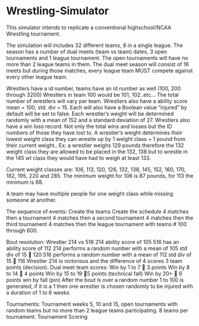 # Wrestling-Simulator

This simulator intends to replicate a conventional highschool/NCAA Wrestling tournament.

The simulation will includes 32 different teams, 8 in a single league. The season has a number of dual meets (team vs team) dates, 3 open tournaments and 1 league tournament.  The open tournaments will have no more than 2 league teams in them. The dual meet season will consist of 16 meets but during those matches, every league team MUST compete against every other league team. 

Wrestlers have a id number, teams have an id number as well (100, 200 through 3200) Wrestlers in team 100 would be 101, 102..etc…  The total number of wrestlers will vary per team. Wrestlers also have a ability score mean = 100, std. div = 15. Each will also have a Boolean value “injured” by default will be set to false.  Each wrestler’s weight will be determined randomly with a mean of 152 and a standard deviation of 27. Wrestlers also have a win loss record. Not only the total wins and losses but the ID numbers of those they have lost to.
A wrestler’s weight determines their lowest weight class they can wrestle up by 1 weight class + 1 pound from their current weight.. 
Ex:   a wrestler weighs 129 pounds therefore the 132 weight class they are allowed to be placed in the 132, 138 but to wrestle in the 145 wt class they would have had to weigh at least 133. 

Current weight classes are: 106, 113, 120, 126, 132, 138, 145, 152, 160, 170, 182, 195, 220 and 285. The minimum weight for 106 is 87 pounds, for 113 the minimum is 88.

A team may have multiple people for one weight class while missing someone at another. 

The sequence of events: 
Create the teams
Create the schedule
4 matches then a tournament
4 matches then a second tournament
4 matches then the third tournament
4 matches then the league tournament with teams # 100 through 800.




Bout resolution: 
Wrestler 214 vs 516
214 ability score of 105
516 has an ability score of 112
214 performs a random number with a mean of 105 std div of 15   120
516 performs a random number with a mean of 112 std div of 15  116
Wrestler 214 is victorious and the difference of 4 scores 3 team points (decision). 
Dual meet team scores: 
Win by 1 to 7    3 points
Win by 8 to 14  4 points
Win by 15 to 19 5 points (technical fall)
Win by 20+    6 points win by fall (pin)
After the bout is over a random number 1 to 100 is generated, if it is a 1 then one wrestler is chosen randomly to be injured with a duration of 1 to 6 weeks. 

Tournaments:
Tournament weeks 5, 10 and 15, open tournaments with random teams but no more than 2 league teams participating. 8 teams per tournament. 
Tournament Scoring 


